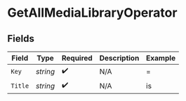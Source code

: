 # GetAllMediaLibraryOperator


## Fields

| Field              | Type               | Required           | Description        | Example            |
| ------------------ | ------------------ | ------------------ | ------------------ | ------------------ |
| `Key`              | *string*           | :heavy_check_mark: | N/A                | =                  |
| `Title`            | *string*           | :heavy_check_mark: | N/A                | is                 |